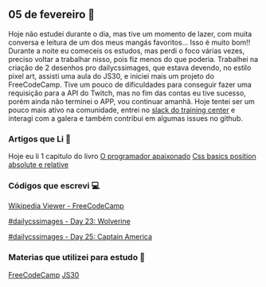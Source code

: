 ## 05 de fevereiro :pushpin:

Hoje não estudei durante o dia, mas tive um momento de lazer, com muita conversa e leitura de um dos meus mangás favoritos... Isso é muito bom!!
Durante a noite eu comeceis os estudos, mas perdi o foco várias vezes, preciso voltar a trabalhar nisso, pois fiz menos do que poderia.
Trabalhei na criação de 2 desenhos pro dailycssimages, que estava devendo, no estilo pixel art, assisti uma aula do JS30, e iniciei mais um projeto do FreeCodeCamp. Tive um pouco de dificuldades para conseguir fazer uma requisição para a API do Twitch, mas no fim das contas eu tive sucesso, porém ainda não terminei o APP, vou continuar amanhã.
Hoje tentei ser um pouco mais ativo na comunidade, entrei no [slack do training center](https://ctgroups.slack.com) e interagi com a galera e também contribui em algumas issues no github.

### Artigos que Li :newspaper:
Hoje eu li 1 capitulo do livro [O programador apaixonado](https://www.casadocodigo.com.br/products/livro-programador-apaixonado)
[Css basics position absolute e relative](https://medium.com/trainingcenter/css-basics-position-absolute-e-relative-d725a2fcc8e)


### Códigos que escrevi :computer:

[Wikipedia Viewer - FreeCodeCamp](https://codepen.io/crisgon/pen/zRBRMB)

[#dailycssimages - Day 23: Wolverine](https://codepen.io/crisgon/pen/zRKpaM)

[#dailycssimages - Day 25: Captain America](https://codepen.io/crisgon/pen/NyRyeE)


### Materias que utilizei para estudo :scroll:

[FreeCodeCamp](https://freecodecamp.org)
[JS30](https://javascript30.com)






